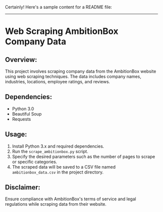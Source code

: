 Certainly! Here's a sample content for a README file:

---

# Web Scraping AmbitionBox Company Data

## Overview:
This project involves scraping company data from the AmbitionBox website using web scraping techniques. The data includes company names, industries, locations, employee ratings, and reviews.

## Dependencies:
- Python 3.0
- Beautiful Soup
- Requests

## Usage:
1. Install Python 3.x and required dependencies.
2. Run the `scrape_ambitionbox.py` script.
3. Specify the desired parameters such as the number of pages to scrape or specific categories.
4. The scraped data will be saved to a CSV file named `ambitionbox_data.csv` in the project directory.

## Disclaimer:
Ensure compliance with AmbitionBox's terms of service and legal regulations while scraping data from their website.
